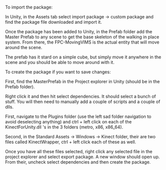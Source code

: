 To import the package:

 In Unity, in the Assets tab select import package -> custom package and find the package file downloaded and import it.

 Once the package has been added to Unity, in the Prefab folder add the Master Prefab to any scene to get the base skeleton 
 of the walking in place system.  From there, the FPC-MovingVIMS is the actual entity that will move around the scene. 
 
 The prefab has it stard on a simple cube, but simply move it anywhere in the scene and you should be able to move around with
 it.


To create the package if you want to save changes:

 First, find the MasterPrefab in the Project explorer in Unity (should be in the Prefab folder).  

 Right click it and then hit select dependencies.  It should select a bunch of stuff.  You will
 then need to manually add a couple of scripts and a couple of dlls.  

 First, navigate to the Plugins folder (use the left sad folder navigation to avoid deselecting
 anything) and ctrl + left click on each of the KinectForUnity.dll 's in the 3 folders (metro, x86, x86_64).

 Second, in the Standard Assets -> Windows -> Kinect folder, their are two files called KinectWrapper, ctrl + left
 click each of these as well.

 Once you have all these files selected, right click any selected file in the project explorer and select export package.
 A new window should open up.  From their, uncheck select dependencies and then create the package.  